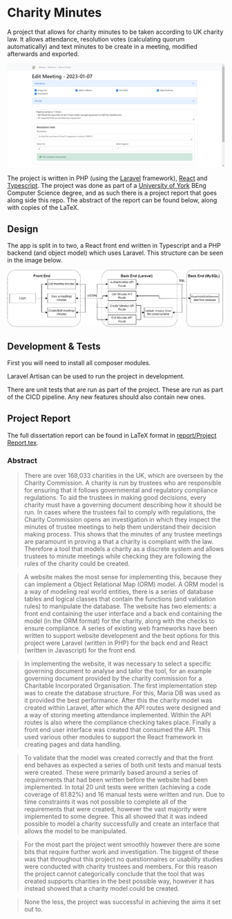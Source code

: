# Charity Minutes

A project that allows for charity minutes to be taken according to UK charity law. 
It allows attendance, resolution votes (calculating quorum automatically) and text minutes to be create in a meeting, modified afterwards and exported.

![Image of the edit minutes page](report\assets\apendix\frontend-screenshots\Minutes%20Edit%20-%20Overview.png "Image of the edit minutes page")

The project is written in PHP (using the [Laravel](https://laravel.com/) framework), [React](https://react.dev/) and [Typescript](https://www.typescriptlang.org/). 
The project was done as part of a [University of York](https://www.york.ac.uk/) BEng Computer Science degree, and as such there is a project report that goes along side this repo. The abstract of the report can be found below, along with copies of the LaTeX.

## Design

The app is split in to two, a React front end written in Typescript and a PHP backend (and object model) which uses Laravel. This structure can be seen in the image below.

![Archtectural Design of the project](report\assets\methodology-assets\Methodology%20-%20Flow%20Diagram%20v2.drawio.png "Archtectural Design of the project")

## Development & Tests

First you will need to install all composer modules.

Laravel Artisan can be used to run the project in development.

There are unit tests that are run as part of the project. These are run as part of the CICD pipeline. Any new features should also contain new ones. 

##  Project Report

The full dissertation report can be found in LaTeX format in [report/Project Report.tex](report/Project-Report.tex).

### Abstract

> There are over 168,033 charities in the UK, which are overseen by the Charity Commission. 
A charity is run by trustees who are responsible for ensuring that it follows governmental and regulatory compliance regulations. To aid the trustees in making good decisions, every charity must have a governing document describing how it should be run. 
In cases where the trustees fail to comply with regulations, the Charity Commission opens an investigation in which they inspect the minutes of trustee meetings to help them understand their decision making process. 
This shows that the minutes of any trustee meetings are paramount in proving a that a charity is compliant with the law. 
Therefore a tool that models a charity as a discrete system and allows trustees to minute meetings while checking they are following the rules of the charity could be created. 

> A website makes the most sense for implementing this, because they can implement a Object Relational Map (ORM) model.
A ORM model is a way of modeling real world entities, there is a series of database tables and logical classes that contain the functions (and validation rules) to manipulate the database.
The website has two elements: a front end containing the user interface and a back end containing the model (in the ORM format) for the charity, along with the checks to ensure compliance.
A series of existing web frameworks have been written to support website development and the best options for this project were Laravel (written in PHP) for the back end and React (written in Javascript) for the front end.

> In implementing the website, it was necessary to select a specific governing document to analyse and tailor the tool, for an example governing document provided by the charity commission for a Charitable Incorporated Organisation.
The first implementation step was to create the database structure. For this, Maria DB was used as it provided the best performance.
After this the charity model was created within Laravel, after which the API routes were designed and a way of storing meeting attendance implemented.
Within the API routes is also where the compliance checking takes place. Finally a front end user interface was created that consumed the API.
This used various other modules to support the React framework in creating pages and data handling. 

> To validate that the model was created correctly and that the front end behaves as expected a series of both unit tests and manual tests were created.
These were primarily based around a series of requirements that had been written before the website had been implemented.
In total 20 unit tests were written (achieving a code coverage of 81.82%) and 16 manual tests were written and run.
Due to time constraints it was not possible to complete all of the requirements that were created, however the vast majority were implemented to some degree.
This all showed that it was indeed possible to model a charity successfully and create an interface that allows the model to be manipulated. 

> For the most part the project went smoothly however there are some bits that require further work and investigation.
The biggest of these was that throughout this project no questionnaires or usability studies were conducted with charity trustees and members.
For this reason the project cannot categorically conclude that the tool that was created supports charities in the best possible way, however it has instead showed that a charity model could be created.

> None the less, the project was successful in achieving the aims it set out to.
